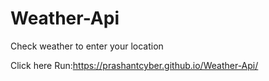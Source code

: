 # Weather-Api
Check weather to enter your location 


Click here Run:https://prashantcyber.github.io/Weather-Api/
